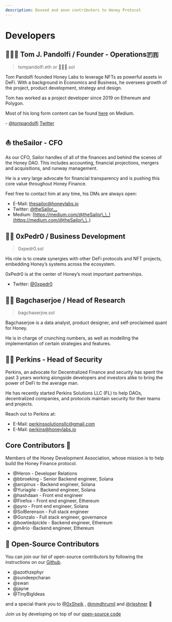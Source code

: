 ```yaml
---
description: Doxxed and anon contributors to Honey Protocol
---
```


# Developers

## 🧙🏻‍♂ Tom J. Pandolfi / Founder - Operations🇫🇷

> tompandolfi.eth or 🧙🏻‍♂️.sol

Tom Pandolfi founded Honey Labs to leverage NFTs as powerful assets in DeFi. With a background in Economics and Business, he oversees growth of the project, product development, strategy and design.

Tom has worked as a project developer since 2019 on Ethereum and Polygon.

Most of his long form content can be found [here](https://tomjpandolfi.medium.com/) on Medium.

\- [@tompandolfi](http://t.me/tompandolfi) [Twitter](https://twitter.com/tomjpandolfi)



## ⛵️ theSailor - CFO

As our CFO, Sailor handles of all of the finances and behind the scenes of the Honey DAO. This includes accounting, financial projections, mergers and acquisitions, and runway management.&#x20;

He is a very large advocate for financial transparency and is pushing this core value throughout Honey Finance.&#x20;

Feel free to contact him at any time, his DMs are always open:

* E-Mail: thesailor@honeylabs.io
* Twitter: [@theSailor\_\_](https://twitter.com/theSailor\_\_)
* Medium: [https://medium.com/@theSailor\_\_](https://medium.com/@theSailor\_\_)



## 👨‍💻 0xPedr0 / Business Development

> 0xpedr0.sol

His role is to create synergies with other DeFi protocols and NFT projects, embedding Honey’s systems across the ecosystem.

0xPedr0 is at the center of Honey’s most important partnerships.

* Twitter: [@0xpedr0](https://twitter.com/0xPedr0)



## 🧞‍♂️ Bagchaserjoe / Head of Research

> bagchaserjoe.sol

Bagchaserjoe is a data analyst, product designer, and self-proclaimed quant for Honey.

He is in charge of crunching numbers, as well as modelling the implementation of certain strategies and features.



## 🥷🏻 Perkins - Head of Security

Perkins, an advocate for Decentralized Finance and security has spent the past 3 years working alongside developers and investors alike to bring the power of DeFi to the average man.

He has recently started Perkins Solutions LLC (FL) to help DAOs, decentralized companies, and protocols maintain security for their teams and projects.

Reach out to Perkins at:

* E-Mail: [perkinssolutionsllc@gmail.com](mailto:perkinssolutionsllc@gmail.com)
* E-Mail: [perkins@honeylabs.io](mailto:perkins@honeylabs.io)

## Core Contributors 🧠

Members of the Honey Development Association, whose mission is to help build the Honey Finance protocol.

* @Heron - Developer Relations
* @bbroeking - Senior Backend engineer, Solana
* @arcpinus - Backend engineer, Solana
* @Yuriagile - Backend engineer, Solana
* @hashdaan - Front end engineer
* @Firefox - Front end engineer, Ethereum
* @pyro - Front end engineer, Solana
* @SolBerenson - Full stack engineer
* @Gonzalo - Full stack engineer, governance
* @bowtiedpickle - Backend engineer, Ethereum
* @m4rio -Backend engineer, Ethereum

## 📂 Open-Source Contributors

You can join our list of open-source contributors by following the instructions on our [Github](https://github.com/honey-labs).

* @azothzephyr
* @sundeepcharan
* @swan
* @jayne
* @TinyBigIdeas

and a special thank you to [@0xSheik](https://twitter.com/0xCryptoSheik) , [@mmdhrumil](https://twitter.com/mmdhrumil) and [@rleshner](https://twitter.com/rleshner) 💛

Join us by developing on top of our [open-source code](https://github.com/honey-labs)
